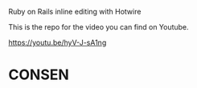 Ruby on Rails inline editing with Hotwire

This is the repo for the video you can find on Youtube.

https://youtu.be/hyV-J-sA1ng
# CONSEN
